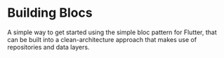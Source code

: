 # Building Blocs

A simple way to get started using the simple bloc pattern for Flutter, that can be built into a clean-architecture approach that makes use of repositories and data layers. 




